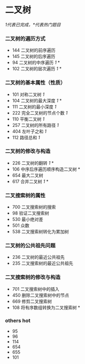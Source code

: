 # 二叉树
*1代表已完成，\*代表热门题目*

### 二叉树的遍历方式
* 144 二叉树的前序遍历
* 145 二叉树的后序遍历
* 94 二叉树的中序遍历 *1* \*
* 102 二叉树的层次遍历 *1* \*

### 二叉树的基本属性（性质）
* 101 对称二叉树 *1*
* 104 二叉树的最大深度 *1* \*
* 111 二叉树的最小深度 *1*
* 222 完全二叉树的节点个数 *1*
* 110 平衡二叉树 *1*
* 257 二叉树的所有路径 *1*
* 404 左叶子之和 *1*
* 112 路径总和 *1*

### 二叉树的修改与构造
* 226 二叉树的翻转 *1* \*
* 106 中序后序遍历顺序构造二叉树 \*
* 654 最大二叉树
* 617 合并二叉树 *1* \*

### 二叉搜索树的属性
* 700 二叉搜索树的搜索
* 98 验证二叉搜索树
* 530 最小绝对差
* 501 众数
* 538 二叉搜索树转化为累加树

### 二叉树的公共祖先问题
* 236 二叉树的最近公共祖先
* 235 二叉搜索树的最近公共祖先

### 二叉搜索树的修改与构造
* 701 二叉搜索树中的插入
* 450 删除二叉搜索树中的节点
* 669 修剪二叉搜索树
* 108 将有序数组转换为二叉搜索树 \*

### others hot
* 95 
* 96
* 114
* 654
* 655
* 101